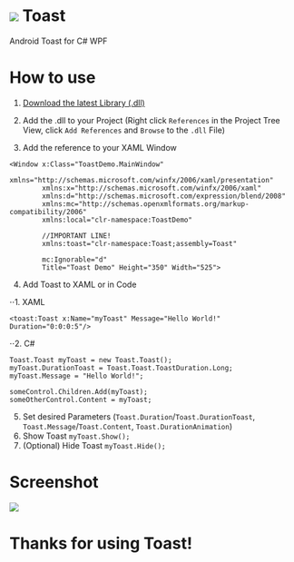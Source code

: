 # <img src="https://github.com/mrousavy/Toast/blob/master/ToastDemo/Resources/Toast_Icon.ico?raw=true"> Toast
Android Toast for C# WPF

# How to use
1. [Download the latest Library (.dll)](https://github.com/mrousavy/Toast/raw/master/Toast/bin/Release/Toast.dll)
2. Add the .dll to your Project 
(Right click `References` in the Project Tree View, click `Add References` and `Browse` to the `.dll` File)

3. Add the reference to your XAML Window
```
<Window x:Class="ToastDemo.MainWindow"
        xmlns="http://schemas.microsoft.com/winfx/2006/xaml/presentation"
        xmlns:x="http://schemas.microsoft.com/winfx/2006/xaml"
        xmlns:d="http://schemas.microsoft.com/expression/blend/2008"
        xmlns:mc="http://schemas.openxmlformats.org/markup-compatibility/2006"
        xmlns:local="clr-namespace:ToastDemo"

        //IMPORTANT LINE!
        xmlns:toast="clr-namespace:Toast;assembly=Toast"

        mc:Ignorable="d"
        Title="Toast Demo" Height="350" Width="525">
```

4. Add Toast to XAML or in Code

⋅⋅1. XAML
```
<toast:Toast x:Name="myToast" Message="Hello World!" Duration="0:0:0:5"/>
```

⋅⋅2. C#
```
Toast.Toast myToast = new Toast.Toast();
myToast.DurationToast = Toast.Toast.ToastDuration.Long;
myToast.Message = "Hello World!";

someControl.Children.Add(myToast);
someOtherControl.Content = myToast;
```

5. Set desired Parameters (`Toast.Duration`/`Toast.DurationToast`, `Toast.Message`/`Toast.Content`, `Toast.DurationAnimation`)
6. Show Toast `myToast.Show();`
7. (Optional) Hide Toast `myToast.Hide();`

# Screenshot
<img src="http://i.imgur.com/l5ACUtr.png">

# Thanks for using Toast!